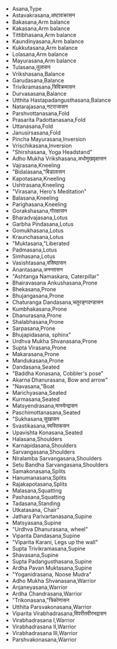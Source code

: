 - Asana,Type
- Astavakrasana,अष्टावक्रासन
- Bakasana,Arm balance
- Kakasana,Arm balance
- Tittibhasana,Arm balance
- Kaundinyasana,Arm balance
- Kukkutasana,Arm balance
- Lolasana,Arm balance
- Mayurasana,Arm balance
- Tulasana,तुलासन
- Vrikshasana,Balance
- Garudasana,Balance
- Trivikramasana,त्रिविक्रमासन
- Durvasasana,Balance
- Utthita Hastapadangusthasana,Balance
- Natarajasana,नटराजासन
- Parshvottanasana,Fold
- Prasarita Padottanasana,Fold
- Uttanasana,Fold
- Janusirsasana,Fold
- Pincha Mayurasana,Inversion
- Vrischikasana,Inversion
- "Shirshasana, Yoga Headstand"
- Adho Mukha Vrikshasana,अधोमुखवृक्षासन
- Vajrasana,Kneeling
- "Bidalasana,"बिडालासन
- Kapotasana,Kneeling
- Ushtrasana,Kneeling
- "Virasana, Hero's Meditation"
- Balasana,Kneeling
- Parighasana,Kneeling
- Gorakshasana,गोरक्षासन
- Bharadvajasana,Lotus
- Garbha Pindasana,Lotus
- Gomukhasana,Lotus
- Kraunchasana,Lotus
- "Muktasana,"Liberated
- Padmasana,Lotus
- Simhasana,Lotus
- Vasishtasana,वसिष्ठासन
- Anantasana,अनन्तासन
- "Ashtanga Namaskara, Caterpillar"
- Bhairavasana Ankushasana,Prone
- Bhekasana,Prone
- Bhujangasana,Prone
- Chaturanga Dandasana,चतुरङ्गदण्डासन
- Kumbhakasana,Prone
- Dhanurasana,Prone
- Shalabhasana,Prone
- Sarpasana,Prone
- Bhujapidasana, sphinx"
- Urdhva Mukha Shvanasana,Prone
- Supta Virasana,Prone
- Makarasana,Prone
- Mandukasana,Prone
- Dandasana,Seated
- "Baddha Konasana, Cobbler's pose"
- Akarna Dhanurasana, Bow and arrow"
- "Navasana,"Boat
- Marichyasana,Seated
- Kurmasana,Seated
- Matsyendrasana,मत्स्येन्द्रासन
- Paschimottanasana,Seated
- "Sukhasana,सुखासन
- Svastikasana,स्वस्तिकसन
- Upavishta Konasana,Seated
- Halasana,Shoulders
- Karnapidasana,Shoulders
- Sarvangasana,Shoulders
- Niralamba Sarvangasana,Shoulders
- Setu Bandha Sarvangasana,Shoulders
- Samakonasana,Splits
- Hanumanasana,Splits
- Rajakapotasana,Splits
- Malasana,Squatting
- Pashasana,Squatting
- Tadasana,Standing
- Utkatasana, Chair"
- Jathara Parivartanasana,Supine
- Matsyasana,Supine
- "Urdhva Dhanurasana, wheel"
- Viparita Dandasana,Supine
- "Viparita Karani, Legs up the wall"
- Supta Trivikramasana,Supine
- Shavasana,Supine
- Supta Padangusthasana,Supine
- Ardha Pavan Muktasana,Supine
- "Yoganidrasana, Noose Mudra"
- Adho Mukha Shvanasana,Warrior
- Anjaneyasana,Warrior
- Ardha Chandrasana,Warrior
- "Trikonasana,"त्रिकोणासन
- Utthita Parsvakonasana,Warrior
- Viparita Virabhadrasana,विपरीतवीरभद्रासन
- Virabhadrasana I,Warrior
- Virabhadrasana II,Warrior
- Virabhadrasana III,Warrior
- Parshvakonasana,Warrior
